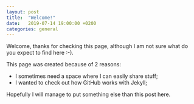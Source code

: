 ```yaml
---
layout: post
title:  "Welcome!"
date:   2019-07-14 19:00:00 +0200
categories: general 
---
```

Welcome, thanks for checking this page, although I am not sure what do you expect to find here :-).

<!--more-->

This page was created because of 2 reasons:
* I sometimes need a space where I can easily share stuff;
* I wanted to check out how GitHub works with Jekyll;

Hopefully I will manage to put something else than this post here.
